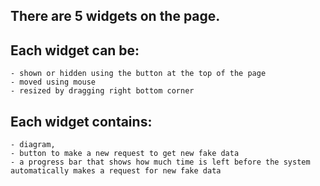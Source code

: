 ## There are 5 widgets on the page.

## Each widget can be:
    - shown or hidden using the button at the top of the page
    - moved using mouse
    - resized by dragging right bottom corner

## Each widget contains:
    - diagram,
    - button to make a new request to get new fake data
    - a progress bar that shows how much time is left before the system automatically makes a request for new fake data